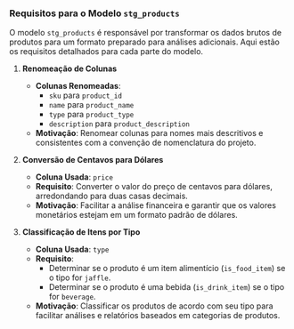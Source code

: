 ### Requisitos para o Modelo `stg_products`

O modelo `stg_products` é responsável por transformar os dados brutos de produtos para um formato preparado para análises adicionais. Aqui estão os requisitos detalhados para cada parte do modelo.

1. **Renomeação de Colunas**
   - **Colunas Renomeadas**:
     - `sku` para `product_id`
     - `name` para `product_name`
     - `type` para `product_type`
     - `description` para `product_description`
   - **Motivação**: Renomear colunas para nomes mais descritivos e consistentes com a convenção de nomenclatura do projeto.

2. **Conversão de Centavos para Dólares**
   - **Coluna Usada**: `price`
   - **Requisito**: Converter o valor do preço de centavos para dólares, arredondando para duas casas decimais.
   - **Motivação**: Facilitar a análise financeira e garantir que os valores monetários estejam em um formato padrão de dólares.

3. **Classificação de Itens por Tipo**
   - **Coluna Usada**: `type`
   - **Requisito**:
     - Determinar se o produto é um item alimentício (`is_food_item`) se o tipo for `jaffle`.
     - Determinar se o produto é uma bebida (`is_drink_item`) se o tipo for `beverage`.
   - **Motivação**: Classificar os produtos de acordo com seu tipo para facilitar análises e relatórios baseados em categorias de produtos.
